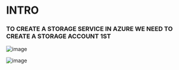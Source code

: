 # INTRO

### TO CREATE A STORAGE SERVICE IN AZURE WE NEED TO CREATE A STORAGE ACCOUNT 1ST 

![image](https://github.com/pavankumar0077/Azure-zero-to-hero/assets/40380941/d6930516-20ff-4e52-bd01-d4a4384e6249)

![image](https://github.com/pavankumar0077/Azure-zero-to-hero/assets/40380941/bfee6cd7-ed0a-4073-9d9c-4179cc0342c0)

